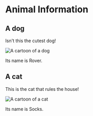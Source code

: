 # Animal Information


## A dog

Isn't this the cutest dog!

![A cartoon of a dog](../dog.png)

Its name is Rover.

## A cat

This is the cat that rules the house!

![A cartoon of a cat](../cat.png)

Its name is Socks.

